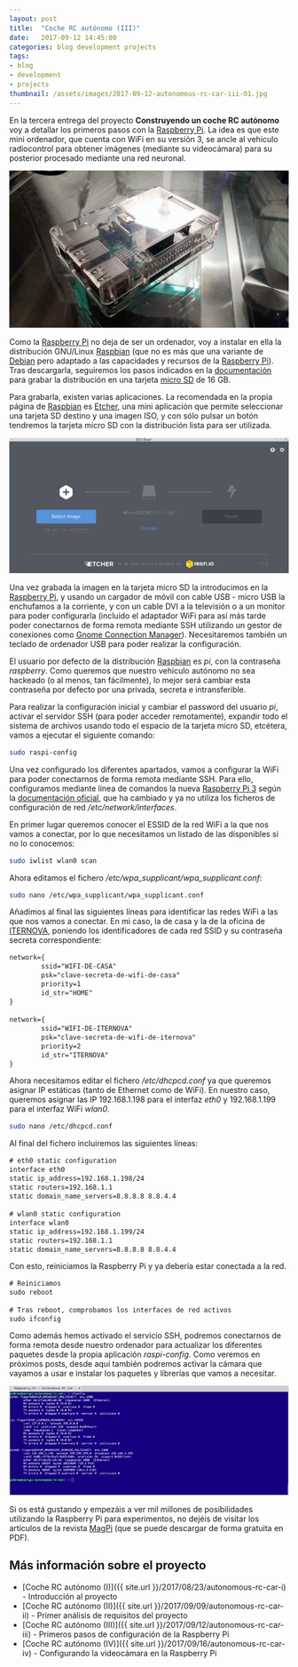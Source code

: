 ```yaml
---
layout: post
title:  "Coche RC autónomo (III)"
date:   2017-09-12 14:45:00
categories: blog development projects
tags:
- blog
- development
- projects
thumbnail: /assets/images/2017-09-12-autonomous-rc-car-iii-01.jpg
---
```


En la tercera entrega del proyecto **Construyendo un coche RC autónomo** voy a detallar los primeros pasos con la [Raspberry Pi](http://amzn.to/2wmTn2S). La idea es que este mini ordenador, que cuenta con WiFi en su versión 3, se ancle al vehículo radiocontrol para obtener imágenes (mediante su videocámara) para su posterior procesado mediante una red neuronal.

![Raspberry Pi](/assets/images/2017-09-12-autonomous-rc-car-iii-01.jpg)

Como la [Raspberry Pi](http://amzn.to/2wmTn2S) no deja de ser un ordenador, voy a instalar en ella la distribución GNU/Linux [Raspbian](https://raspbian.org) (que no es más que una variante de [Debian](https://www.debian.org) pero adaptado a las capacidades y recursos de la [Raspberry Pi](http://amzn.to/2wmTn2S)). Tras descargarla, seguiremos los pasos indicados en la [documentación](https://www.raspberrypi.org/documentation/installation/) para grabar la distribución en una tarjeta [micro SD](http://amzn.to/2gZp503) de 16 GB. 

Para grabarla, existen varias aplicaciones. La recomendada en la propia página de [Raspbian](https://raspbian.org) es [Etcher](https://etcher.io), una mini aplicación que permite seleccionar una tarjeta SD destino y una imagen ISO, y con sólo pulsar un botón tendremos la tarjeta micro SD con la distribución lista para ser utilizada.

![Etcher - Grabando la imagen de Raspbian en una tarjeta micro SD](/assets/images/2017-09-12-autonomous-rc-car-iii-02.jpg)

Una vez grabada la imagen en la tarjeta micro SD la introducimos en la [Raspberry Pi](http://amzn.to/2wmTn2S), y usando un cargador de móvil con cable USB - micro USB la enchufamos a la corriente, y con un cable DVI a la televisión o a un monitor para poder configurarla (incluido el adaptador WiFi para así más tarde poder conectarnos de forma remota mediante SSH utilizando un gestor de conexiones como [Gnome Connection Manager](http://kuthulu.com/gcm/)). Necesitaremos también un teclado de ordenador USB para poder realizar la configuración.

El usuario por defecto de la distribución [Raspbian](https://raspbian.org) es _pi_, con la contraseña _raspberry_. Como queremos que nuestro vehículo autónomo no sea hackeado (o al menos, tan fácilmente), lo mejor será cambiar esta contraseña por defecto por una privada, secreta e intransferible.

Para realizar la configuración inicial y cambiar el password del usuario _pi_, activar el servidor SSH (para poder acceder remotamente), expandir todo el sistema de archivos usando todo el espacio de la tarjeta micro SD, etcétera, vamos a ejecutar el siguiente comando:

```bash
sudo raspi-config
```

Una vez configurado los diferentes apartados, vamos a configurar la WiFi para poder conectarnos de forma remota mediante SSH. Para ello, configuramos mediante línea de comandos la nueva [Raspberry Pi 3](http://amzn.to/2wmTn2S) según la [documentación oficial](https://www.raspberrypi.org/documentation/configuration/wireless/wireless-cli.md), que ha cambiado y ya no utiliza los ficheros de configuración de red _/etc/network/interfaces_. 

En primer lugar queremos conocer el ESSID de la red WiFi a la que nos vamos a conectar, por lo que necesitamos un listado de las disponibles si no lo conocemos:

```bash
sudo iwlist wlan0 scan
```

Ahora editamos el fichero _/etc/wpa_supplicant/wpa_supplicant.conf_:

```bash
sudo nano /etc/wpa_supplicant/wpa_supplicant.conf
```

Añadimos al final las siguientes líneas para identificar las redes WiFi a las que nos vamos a conectar. En mi caso, la de casa y la de la oficina de [ITERNOVA](https://www.iternova.net), poniendo los identificadores de cada red SSID y su contraseña secreta correspondiente:

```
network={
        ssid="WIFI-DE-CASA"
        psk="clave-secreta-de-wifi-de-casa"
        priority=1
        id_str="HOME"
}

network={
        ssid="WIFI-DE-ITERNOVA"
        psk="clave-secreta-de-wifi-de-iternova"
        priority=2
        id_str="ITERNOVA"
}
```

Ahora necesitamos editar el fichero _/etc/dhcpcd.conf_ ya que queremos asignar IP estáticas (tanto de Ethernet como de WiFi). En nuestro caso, queremos asignar las IP 192.168.1.198 para el interfaz _eth0_ y 192.168.1.199 para el interfaz WiFi _wlan0_.

```bash
sudo nano /etc/dhcpcd.conf
```

Al final del fichero incluiremos las siguientes líneas:

```
# eth0 static configuration
interface eth0
static ip_address=192.168.1.198/24
static routers=192.168.1.1
static domain_name_servers=8.8.8.8 8.8.4.4

# wlan0 static configuration
interface wlan0
static ip_address=192.168.1.199/24
static routers=192.168.1.1
static domain_name_servers=8.8.8.8 8.8.4.4

```

Con esto, reiniciamos la Raspberry Pi y ya debería estar conectada a la red. 

```
# Reiniciamos 
sudo reboot

# Tras reboot, comprobamos los interfaces de red activos
sudo ifconfig
```

Como además hemos activado el servicio SSH, podremos conectarnos de forma remota desde nuestro ordenador para actualizar los diferentes paquetes desde la propia aplicación _raspi-config_. Como veremos en próximos posts, desde aquí también podremos activar la cámara que vayamos a usar e instalar los paquetes y librerías que vamos a necesitar.

![Conectados a la Raspberry Pi mediante SSH usando la WiFi](/assets/images/2017-09-12-autonomous-rc-car-iii-03.jpg)

Si os está gustando y empezáis a ver mil millones de posibilidades utilizando la Raspberry Pi para experimentos, no dejéis de visitar los artículos de la revista [MagPi](https://www.raspberrypi.org/magpi) (que se puede descargar de forma gratuita en PDF).

## Más información sobre el proyecto

* [Coche RC autónomo (I)]({{ site.url }}/2017/08/23/autonomous-rc-car-i) - Introducción al proyecto
* [Coche RC autónomo (II)]({{ site.url }}/2017/09/09/autonomous-rc-car-ii) - Primer análisis de requisitos del proyecto
* [Coche RC autónomo (III)]({{ site.url }}/2017/09/12/autonomous-rc-car-iii) - Primeros pasos de configuración de la Raspberry Pi
* [Coche RC autónomo (IV)]({{ site.url }}/2017/09/16/autonomous-rc-car-iv) - Configurando la videocámara en la Raspberry Pi

